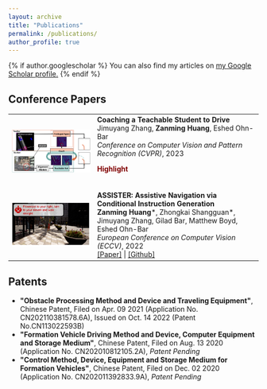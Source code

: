 ```yaml
---
layout: archive
title: "Publications"
permalink: /publications/
author_profile: true
---
```


{% if author.googlescholar %}
  You can also find my articles on <u><a href="{{author.googlescholar}}">my Google Scholar profile</a>.</u>
{% endif %}


## Conference Papers

<table style="border: none; border-collapse: collapse;" border="0">

<!--CAT-->

<tr style="border-collapse: separate; border-spacing:30em;">
<td style="border-collapse: collapse; border: none;">
<img src="../images/cat.png" width="400"/> </td>
  
 
<td style="border-collapse: collapse; border: none;">
<b>Coaching a Teachable Student to Drive</b>
<br>
Jimuyang Zhang, <b>Zanming Huang</b>, Eshed Ohn-Bar 
<br>
<i>Conference on Computer Vision and Pattern Recognition (CVPR)</i>, 2023
<br>
<p style="color:maroon;"><b>Highlight</b></p>
<br>

</td>
</tr> 

<!--ASSISTER-->

<tr style="border-collapse: separate; border-spacing:30em;">
<td style="border-collapse: collapse; border: none;">
<img src="../images/assister.png" width="400"/> </td>
  
 
<td style="border-collapse: collapse; border: none;">
<b>ASSISTER: Assistive Navigation via Conditional Instruction Generation</b>
<br>
<b>Zanming Huang</b>*, Zhongkai Shangguan*, Jimuyang Zhang, Gilad Bar, Matthew Boyd, Eshed Ohn-Bar 
<br>
<i>European Conference on Computer Vision (ECCV)</i>, 2022
<br>
<span><a href="https://eshed1.github.io/papers/assister_eccv2022.pdf">[Paper]</a></span> |
<span><a href="https://github.com/h2xlab/ASSISTER">[Github]</a></span>
</td>
</tr>  


</table>

## Patents

- **"Obstacle Processing Method and Device and Traveling Equipment"**, Chinese Patent, Filed on Apr. 09 2021 (Application No. CN202110381578.6A), Issued on Oct. 14 2022 (Patent No.CN113022593B)
- **"Formation Vehicle Driving Method and Device, Computer Equipment and Storage Medium"**, Chinese Patent, Filed on Aug. 13 2020 (Application No. CN202010812105.2A), *Patent Pending*
- **"Control Method, Device, Equipment and Storage Medium for Formation Vehicles"**, Chinese Patent, Filed on Dec. 02 2020 (Application No. CN202011392833.9A), *Patent Pending*